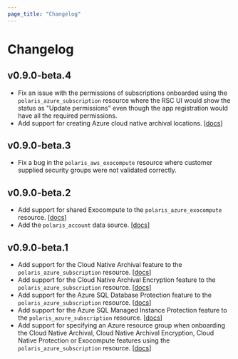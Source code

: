 ```yaml
---
page_title: "Changelog"
---
```


# Changelog

## v0.9.0-beta.4
* Fix an issue with the permissions of subscriptions onboarded using the `polaris_azure_subscription` resource where
  the RSC UI would show the status as "Update permissions" even though the app registration would have all the required
  permissions.
* Add support for creating Azure cloud native archival locations. [[docs](resources/azure_archival_location)]

## v0.9.0-beta.3
* Fix a bug in the `polaris_aws_exocompute` resource where customer supplied security groups were not validated
  correctly.

## v0.9.0-beta.2
* Add support for shared Exocompute to the `polaris_azure_exocompute` resource.
  [[docs](resources/azure_exocompute#host_cloud_account_id)]
* Add the `polaris_account` data source. [[docs](data-sources/account)]

## v0.9.0-beta.1
* Add support for the Cloud Native Archival feature to the `polaris_azure_subscription` resource.
  [[docs](resources/azure_subscription#nested-schema-for-cloud_native_archival)]
* Add support for the Cloud Native Archival Encryption feature to the `polaris_azure_subscription` resource.
  [[docs](resources/azure_subscription#nested-schema-for-cloud_native_archival_encryption)]
* Add support for the Azure SQL Database Protection feature to the `polaris_azure_subscription` resource.
  [[docs](resources/azure_subscription#nested-schema-for-sql_db_protection)]
* Add support for the Azure SQL Managed Instance Protection feature to the `polaris_azure_subscription` resource.
  [[docs](resources/azure_subscription#nested-schema-for-sql_mi_protection)]
* Add support for specifying an Azure resource group when onboarding the Cloud Native Archival, Cloud Native Archival
  Encryption, Cloud Native Protection or Exocompute features using the `polaris_azure_subscription` resource.
  [[docs](resources/azure_subscription#optional)]
